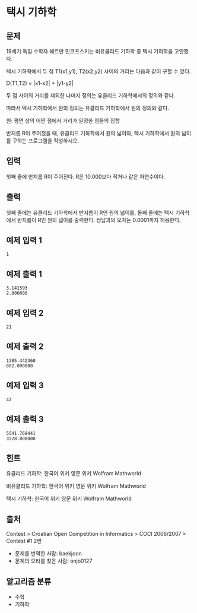 # 택시 기하학
## 문제
19세기 독일 수학자 헤르만 민코프스키는 비유클리드 기하학 중 택시 기하학을 고안했다.

택시 기하학에서 두 점 T1(x1,y1), T2(x2,y2) 사이의 거리는 다음과 같이 구할 수 있다.

D(T1,T2) = |x1-x2| + |y1-y2|

두 점 사이의 거리를 제외한 나머지 정의는 유클리드 기하학에서의 정의와 같다.

따라서 택시 기하학에서 원의 정의는 유클리드 기하학에서 원의 정의와 같다.

원: 평면 상의 어떤 점에서 거리가 일정한 점들의 집합

반지름 R이 주어졌을 때, 유클리드 기하학에서 원의 넓이와, 택시 기하학에서 원의 넓이를 구하는 프로그램을 작성하시오.

## 입력
첫째 줄에 반지름 R이 주어진다. R은 10,000보다 작거나 같은 자연수이다.

## 출력
첫째 줄에는 유클리드 기하학에서 반지름이 R인 원의 넓이를, 둘째 줄에는 택시 기하학에서 반지름이 R인 원의 넓이를 출력한다. 정답과의 오차는 0.0001까지 허용한다.

## 예제 입력 1 
```
1
```
## 예제 출력 1 
```
3.141593
2.000000
```
## 예제 입력 2 
```
21
```
## 예제 출력 2 
```
1385.442360
882.000000
```
## 예제 입력 3 
```
42
```
## 예제 출력 3 
```
5541.769441
3528.000000
```
## 힌트
유클리드 기하학: 한국어 위키 영문 위키 Wolfram Mathworld

비유클리드 기하학: 한국어 위키 영문 위키 Wolfram Mathworld

택시 기하학: 한국어 위키 영문 위키 Wolfram Mathworld

## 출처
Contest > Croatian Open Competition in Informatics > COCI 2006/2007 > Contest #1 2번

* 문제를 번역한 사람: baekjoon
* 문제의 오타를 찾은 사람: onjo0127
## 알고리즘 분류
* 수학
* 기하학